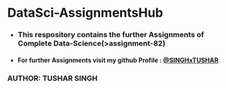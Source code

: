 # DataSci-AssignmentsHub

* ### This respository contains the further Assignments of Complete Data-Science(>assignment-82)
* #### For further Assignments visit my github Profile : <a href="https://github.com/SINGHxTUSHAR">@SINGHxTUSHAR</a>

### AUTHOR: TUSHAR SINGH

